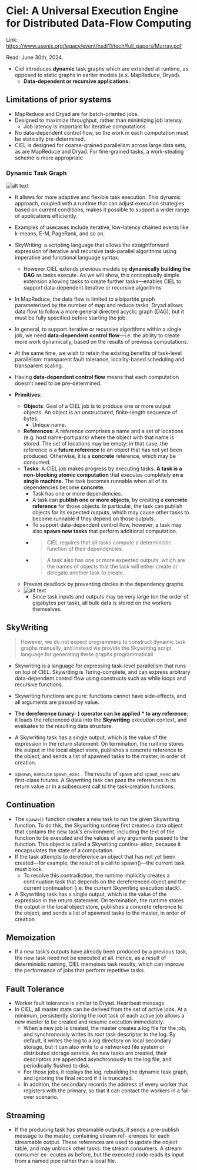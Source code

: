 # Ciel: A Universal Execution Engine for Distributed Data-Flow Computing

Link: https://www.usenix.org/legacy/event/nsdi11/tech/full_papers/Murray.pdf

Read: June 30th, 2024. 

- Ciel introduces **dynamic** task graphs which are extended at runtime, as opposed to static graphs in earlier models (e.x. MapReduce, Dryad). 
  - **Data-dependent or recursive applications.**

## Limitations of prior systems
- MapReduce and Dryad are for batch-oriented jobs. 
- Designed to maximize throughput, rather than minimizing job latency.
  - Job latency is important for iterative computations
- No data-dependent control flow, so the work in each computation must be statically pre-determined. 
- CIEL is designed for coarse-grained parallelism across large data sets, as are MapReduce and Dryad. For fine-grained tasks, a work-stealing scheme is more appropriate 

### Dynamic Task Graph

![alt text](images/47-ciel/dynamic-task-graph.png)


- It allows for more adaptive and flexible task execution. This dynamic approach, coupled with a runtime that can adjust execution strategies based on current conditions, makes it possible to support a wider range of applications efficiently. 
- Examples of usecases include iterative, low-latency chained events like k-means, E-M, PageRank, and so on. 

- SkyWriting: a scripting language that allows the straightforward expression of iterative and recursive task-parallel algorithms using imperative and functional language syntax.
  - However CIEL extends previous models by **dynamically building the DAG** as tasks execute. As we will show, this conceptually simple extension allowing tasks to create further tasks—enables CIEL to support data-dependent iterative or recursive algorithms
- In MapReduce, the data flow is limited to a bipartite graph parameterised by the number of map and reduce tasks; Dryad allows data flow to follow a more general directed acyclic graph (DAG), but it must be fully specified before starting the job. 
- In general, to support iterative or recursive algorithms within a single job, we need **data-dependent control flow**—i.e. the ability to create more work dynamically, based on the results of previous computations. 
- At the same time, we wish to retain the existing benefits of task-level parallelism: transparent fault tolerance, locality-based scheduling and transparent scaling.
- Having **data-dependent control flow** means that each computation doesn't need to be pre-determined. 
- **Primitives**:
  - **Objects**: Goal of a CIEL job is to produce one or more output objects. An object is an unstructured, finite-length sequence of bytes.
    - Unique name. 
  - **References**: A reference comprises a name and a set of locations (e.g. host name-port pairs) where the object with that name is stored. The set of locations may be empty: in that case, the reference is a **future reference** to an object that has not yet been produced. Otherwise, it is a **concrete** reference, which may be consumed.
  - **Tasks**:  A CIEL job makes progress by executing tasks. **A task is a non-blocking atomic computation** that executes completely **on a single machine**. The task becomes runnable when all of its dependencies become **concrete**. 
    - Task has one or more dependencies. 
    - A task can **publish one or more objects**, by creating a **concrete reference** for those objects. In particular, the task can publish objects for its expected outputs, which may cause other tasks to become runnable if they depend on those outputs.
    - To support data-dependent control flow, however, a task may also **spawn new tasks** that perform additional computation.
    - > CIEL requires that all tasks compute a deterministic function of their dependencies.
    - > A task also has one or more expected outputs, which are the names of objects that the task will either create or delegate another task to create.
  - Prevent deadlock by preventing circles in the dependency graphs. 
  - ![alt text](images/47-ciel/ciel-cluster.png)
    - Since task inputs and outputs may be very large (on the order of gigabytes per task), all bulk data is stored on the workers themselves.

## SkyWriting
> However, we do not expect programmers to construct dynamic task graphs manually, and instead we provide the Skywriting script language for generating these graphs programmaticall

  - Skywriting is a language for expressing task-level parallelism that runs on top of CIEL. Skywriting is Turing-complete, and can express arbitrary data-dependent control flow using constructs such as while loops and recursive functions. 

  - Skywriting functions are pure: functions cannot have side-effects, and all arguments are passed by value. 
  -  **The dereference (unary- ) operator can be applied * to any reference**; it loads the referenced data into the **Skywriting** execution context, and evaluates to the resulting data structure.
  -  A Skywriting task has a single output, which is the value of the expression in the return statement. On termination, the runtime stores the output in the local object store, publishes a concrete reference to the object, and sends a list of spawned tasks to the master, in order of creation.
  -  `spwawn`, `execute` `spawn_exec` . The results of `spawn` and `spawn_exec` are first-class futures. A Skywriting task can pass the references in its return value or in a subsequent call to the task-creation functions.

## Continuation

- The `spawn()` function creates a new task to run the given Skywriting function. To do this, the Skywriting runtime first creates a data object that contains the new task’s environment, including the text of the function to be executed and the values of any arguments passed to the function. This object is called a Skywriting continu- ation, because it encapsulates the state of a computation.
- If the task attempts to dereference an object that has not yet been created—for example, the result of a call to spawn()—the current task must block.
  - To resolve this contradiction, the runtime implicitly creates a continuation task that depends on the dereferenced object and the current continuation (i.e. the current Skywriting execution stack).
- A Skywriting task has a single output, which is the value of the expression in the return statement. On termination, the runtime stores the output in the local object store, publishes a concrete reference to the object, and sends a list of spawned tasks to the master, in order of creation

## Memoization

- If a new task’s outputs have already been produced by a previous task, the new task need not be executed at all. Hence, as a result of deterministic naming, CIEL memoises task results, which can improve the performance of jobs that perform repetitive tasks.

## Fault Tolerance

- Worker fault tolerance is similar to Dryad. Heartbeat messags.
- In CIEL, all master state can be derived from the set of active jobs. At a minimum, persistently storing the root task of each active job allows a new master to be created and resume execution immediately. 
  - When a new job is created, the master creates a log file for the job, and synchronously writes its root task descriptor to the log. By default, it writes the log to a log directory on local secondary storage, but it can also write to a networked file system or distributed storage service. As new tasks are created, their descriptors are appended asynchronously to the log file, and periodically flushed to disk. 
  - For those jobs, it replays the log, rebuilding the dynamic task graph, and ignoring the final record if it is truncated. 
  - In addition, the secondary records the address of every worker that registers with the primary, so that it can contact the workers in a fail-over scenario.

## Streaming

- If the producing task has streamable outputs, it sends a pre-publish message to the master, containing stream ref- erences for each streamable output. These references are used to update the object table, and may unblock other tasks: the stream consumers. A stream consumer ex- ecutes as before, but the executed code reads its input from a named pipe rather than a local file. 